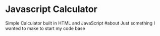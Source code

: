 # Javascript Calculator
Simple Calculator built in HTML and JavaScript
#about
Just something I wanted to make to start my code base
